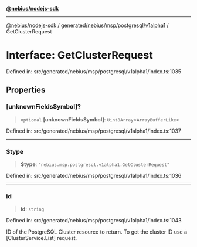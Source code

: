 [**@nebius/nodejs-sdk**](../../../../../../README.md)

---

[@nebius/nodejs-sdk](../../../../../../README.md) / [generated/nebius/msp/postgresql/v1alpha1](../README.md) / GetClusterRequest

# Interface: GetClusterRequest

Defined in: src/generated/nebius/msp/postgresql/v1alpha1/index.ts:1035

## Properties

### \[unknownFieldsSymbol\]?

> `optional` **\[unknownFieldsSymbol\]**: `Uint8Array`\<`ArrayBufferLike`\>

Defined in: src/generated/nebius/msp/postgresql/v1alpha1/index.ts:1037

---

### $type

> **$type**: `"nebius.msp.postgresql.v1alpha1.GetClusterRequest"`

Defined in: src/generated/nebius/msp/postgresql/v1alpha1/index.ts:1036

---

### id

> **id**: `string`

Defined in: src/generated/nebius/msp/postgresql/v1alpha1/index.ts:1043

ID of the PostgreSQL Cluster resource to return.
To get the cluster ID use a [ClusterService.List] request.
